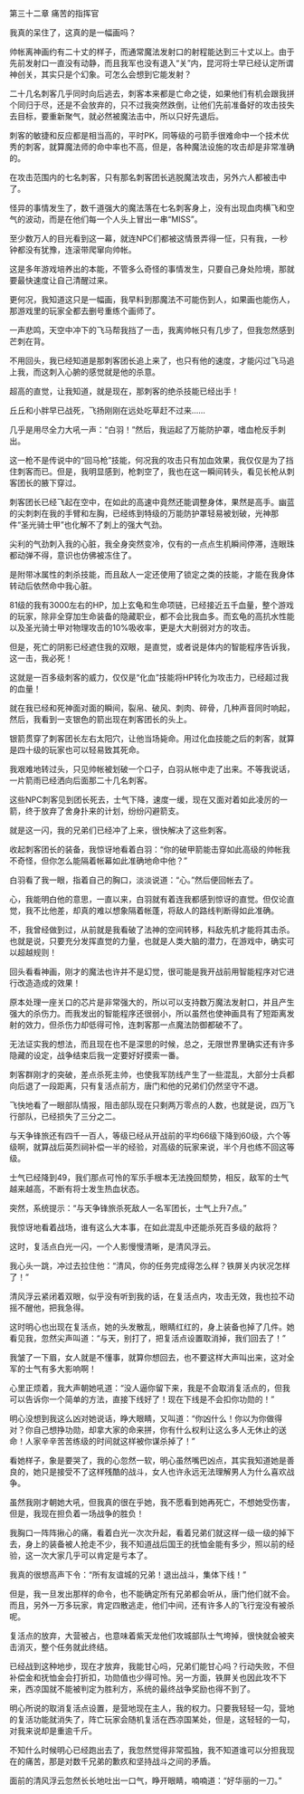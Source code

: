 第三十二章 痛苦的指挥官


我真的呆住了，这真的是一幅画吗？

帅帐离神画约有二十丈的样子，而通常魔法发射口的射程能达到三十丈以上。由于先前发射口一直没有动静，而且我军也没有退入“关”内，昆河将士早已经认定所谓神创关，其实只是个幻象。可怎么会想到它能发射？

二十几名刺客几乎同时向后逃去，刺客本来都是亡命之徒，如果他们有机会跟我拼个同归于尽，还是不会放弃的，只不过我突然跌倒，让他们先前准备好的攻击技失去目标，要重新聚气，就必然被魔法击中，所以只好先退后。

刺客的敏捷和反应都是相当高的，平时PK，同等级的弓箭手很难命中一个技术优秀的刺客，就算魔法师的命中率也不高，但是，各种魔法设施的攻击却是非常准确的。

在攻击范围内的七名刺客，只有那名刺客团长逃脱魔法攻击，另外六人都被击中了。

怪异的事情发生了，数千道强大的魔法落在七名刺客身上，没有出现血肉横飞和空气的波动，而是在他们每一个人头上冒出一串“MISS”。

至少数万人的目光看到这一幕，就连NPC们都被这情景弄得一怔，只有我，一秒钟都没有犹豫，连滚带爬窜向帅帐。

这是多年游戏培养出的本能，不管多么奇怪的事情发生，只要自己身处险境，那就要最快速度让自己清醒过来。

更何况，我知道这只是一幅画，我早料到那魔法不可能伤到人，如果画也能伤人，那游戏里的玩家全都去删号重练个画师了。

一声悲鸣，天空中冲下的飞马帮我挡了一击，我离帅帐只有几步了，但我忽然感到芒刺在背。

不用回头，我已经知道是那刺客团长追上来了，也只有他的速度，才能闪过飞马追上我，而这刺入心腑的感觉就是他的杀意。

超高的直觉，让我知道，就是现在，那刺客的绝杀技能已经出手！

丘丘和小胖早已战死，飞扬刚刚在远处吃草赶不过来……

几乎是用尽全力大吼一声：“白羽！”然后，我运起了万能防护罩，嗜血枪反手刺出。

这一枪不是传说中的“回马枪”技能，何况我的攻击只有加血效果，我仅仅是为了挡住刺客而已。但是，我明显感到，枪刺空了，我也在这一瞬间转头，看见长枪从刺客团长的腋下穿过。

刺客团长已经飞起在空中，在如此的高速中竟然还能调整身体，果然是高手。幽蓝的尖刺刺在我的手臂和左胸，已经练到特级的万能防护罩轻易被划破，光神那件“圣光骑士甲”也化解不了刺上的强大气劲。

尖利的气劲刺入我的心脏，我全身突然变冷，仅有的一点点生机瞬间停滞，连眼珠都动弹不得，意识也仿佛被冻住了。

是附带冰属性的刺杀技能，而且敌人一定还使用了锁定之类的技能，才能在我身体转动后依然命中我心脏。

81级的我有3000左右的HP，加上玄龟和生命项链，已经接近五千血量，整个游戏的玩家，除非全穿加生命装备的隐藏职业，都不会比我血多。而玄龟的高抗水性能以及圣光骑士甲对物理攻击的10%吸收率，更是大大削弱对方的攻击。

但是，死亡的阴影已经遮住我的双眼，是直觉，或者说是体内的智能程序告诉我，这一击，我必死！

这就是一百多级刺客的威力，仅仅是“化血”技能将HP转化为攻击力，已经超过我的血量！

就在我已经和死神面对面的瞬间，裂帛、破风、刺肉、碎骨，几种声音同时响起，然后，我看到一支银色的箭出现在刺客团长的头上。

银箭贯穿了刺客团长左右太阳穴，让他当场毙命。用过化血技能之后的刺客，就算是四十级的玩家也可以轻易致其死命。

我艰难地转过头，只见帅帐被划破一个口子，白羽从帐中走了出来。不等我说话，一片箭雨已经洒向后面那二十几名刺客。

这些NPC刺客见到团长死去，士气下降，速度一缓，现在又面对着如此凌厉的一箭，终于放弃了舍身扑来的计划，纷纷闪避箭支。

就是这一闪，我的兄弟们已经冲了上来，很快解决了这些刺客。

收起刺客团长的装备，我惊讶地看着白羽：“你的破甲箭能击穿如此高级的帅帐我不奇怪，但你怎么能隔着帐幕如此准确地命中他？”

白羽看了我一眼，指着自己的胸口，淡淡说道：“心。”然后便回帐去了。

心，我能明白他的意思，一直以来，白羽就有着连我都感到惊讶的直觉。但仅论直觉，我不比他差，却真的难以想象隔着帐蓬，将敌人的路线判断得如此准确。

不，我曾经做到过，从前就是我看破了法神的空间转移，料敌先机才能将其击杀。也就是说，只要充分发挥直觉的力量，也就是人类大脑的潜力，在游戏中，确实可以超越规则！

回头看看神画，刚才的魔法也许并不是幻觉，很可能是我开战前用智能程序对它进行改造造成的效果！

原本处理一座关口的芯片是非常强大的，所以可以支持数万魔法发射口，并且产生强大的杀伤力。而我发出的智能程序还很弱小，所以虽然也使神画具有了短距离发射的效力，但杀伤力却低得可怜，连刺客那一点魔法防御都破不了。

无法证实我的想法，而且现在也不是深思的时候，总之，无限世界里确实还有许多隐藏的设定，战争结束后我一定要好好摸索一番。

刺客群刚才的突破，差点杀死主帅，也使我军防线产生了一些混乱，大部分士兵都向后退了一段距离，只有复活点前方，唐门和他的兄弟们仍然坚守不退。

飞快地看了一眼部队情报，阻击部队现在只剩两万零点的人数，也就是说，四万飞行部队，已经损失了三分之二。

与天争锋旅还有四千一百人，等级已经从开战前的平均66级下降到60级，六个等级啊，就算战后英烈祠补偿一半的经验，对高级的玩家来说，半个月也练不回这等级。

士气已经降到49，我们那点可怜的军乐手根本无法挽回颓势，相反，敌军的士气越来越高，不断有将士发生热血状态。

突然，系统提示：“与天争锋旅杀死敌人一名军团长，士气上升7点。”

我惊讶地看着战场，谁有这么大本事，在如此混乱中还能杀死百多级的敌将？

这时，复活点白光一闪，一个人影慢慢清晰，是清风浮云。

我心头一跳，冲过去拉住他：“清风，你的任务完成得怎么样？铁屏关内状况怎样了！”

清风浮云紧闭着双眼，似乎没有听到我的话，在复活点内，攻击无效，我也拉不动摇不醒他，把我急得。

这时明心也出现在复活点，她的头发散乱，眼睛红红的，身上装备也掉了几件。她看见我，忽然尖声叫道：“与天，别打了，把复活点设置取消掉，我们回去了！”

我皱了一下眉，女人就是不懂事，就算你想回去，也不要这样大声叫出来，这对全军的士气有多大影响啊！

心里正烦着，我大声朝她吼道：“没人逼你留下来，我是不会取消复活点的，但我可以告诉你一个简单的方法，直接下线好了！现在下线是不会扣你功勋的！”

明心没想到我这么凶对她说话，睁大眼睛，又叫道：“你凶什么！你以为你做得对？你自己想挣功勋，却拿大家的命来拼，你有什么权利让这么多人无休止的送命！人家辛辛苦苦练级的时间就这样被你谋杀掉了！”

看她样子，象是要哭了，我的心忽然一软，明心虽然嘴巴凶点，其实我知道她是善良的，她只是接受不了这样残酷的战斗，女人也许永远无法理解男人为什么喜欢战争。

虽然我刚才朝她大吼，但我真的很在乎她，我不愿看到她再死亡，不想她受伤害，但是，我现在担负着一场战争的胜负！

我胸口一阵阵揪心的痛，看着白光一次次升起，看着兄弟们就这样一级一级的掉下去，身上的装备被人抢走不少，我不知道战后国王的抚恤金能有多少，照以前的经验，这一次大家几乎可以肯定是亏本了。

我真的很想高声下令：“所有友谊城的兄弟！退出战斗，集体下线！”

但是，我一旦发出那样的命令，也不能确定所有兄弟都会听从，唐门他们就不会。而且，另外一万多玩家，肯定四散逃走，他们中间，还有许多人的飞行宠没有被杀呢。

复活点的放弃，大营被占，也意味着紫天龙他们攻城部队士气垮掉，很快就会被夹击消灭，整个任务就此终结。

已经战到这种地步，现在才放弃，我能甘心吗，兄弟们能甘心吗？行动失败，不但补偿金和抚恤金会打折扣，功勋值也少得可怜。另一方面，铁屏关也因此攻不下来，西凉国就不能被判定为胜利方，系统的最终战争奖励也得不到了。

明心所说的取消复活点设置，是营地现在主人，我的权力。只要我轻轻一勾，营地的复活功能就消失了，阵亡玩家会随机复活在西凉国某处，但是，这轻轻的一勾，对我来说却是重逾千斤。

不知什么时候明心已经跑出去了，我忽然觉得非常孤独，我不知道谁可以分担我现在的痛苦，那是对数千兄弟的歉疚和坚持战斗之间的矛盾。

面前的清风浮云忽然长长地吐出一口气，睁开眼睛，喃喃道：“好华丽的一刀。”





